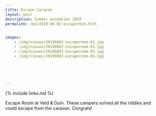 ```yaml
---
title: Escape Caravan
layout: post
description: Summer animation 2019
permalink: /en/2019-08-02-escaperoom.html

    
images: 
    - /img/nieuws/20190802-escaperoom-01.jpg
    - /img/nieuws/20190802-escaperoom-02.jpg
    - /img/nieuws/20190802-escaperoom-03.jpg
    - /img/nieuws/20190802-escaperoom-04.jpg
  

    
    
    
---
```


{% include links.md %}

Escape Room at Veld & Duin. These campers solved all the riddles and could escape from the caravan. Congrats!
